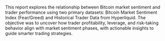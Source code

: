 This report explores the relationship between Bitcoin market sentiment and trader performance using two primary datasets: Bitcoin Market Sentiment Index (Fear/Greed) and Historical Trader Data from Hyperliquid. The objective was to uncover how trader profitability, leverage, and risk-taking behavior align with market sentiment phases, with actionable insights to guide smarter trading strategies.

